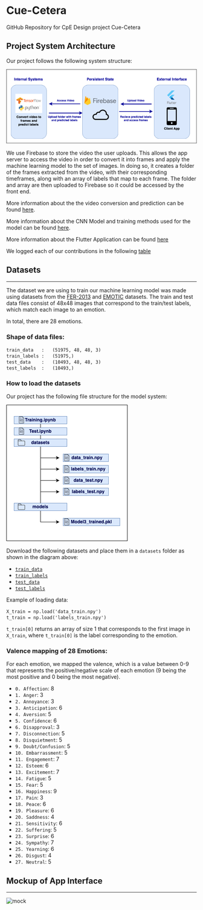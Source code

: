 # Cue-Cetera
GitHub Repository for CpE Design project Cue-Cetera

## Project System Architecture

Our project follows the following system structure:

![sys_diagram](https://github.com/AmaniN16/Cue-Cetera/blob/main/readme_imgs/system_diagram.png)

We use Firebase to store the video the user uploads. This allows the app server to access the video in order to convert it into frames and apply the machine learning model to the set of images. In doing so, it creates a folder of the frames extracted from the video, with their corresponding timeframes, along with an array of labels that map to each frame. The folder and array are then uploaded to Firebase so it could be accessed by the front end.

More information about the the video conversion and prediction can be found [here](https://github.com/AmaniN16/Cue-Cetera/tree/main/ModelControl).

More information about the CNN Model and training methods used for the model can be found [here](https://github.com/AmaniN16/Cue-Cetera/tree/main/ModelControl/training).
 
More information about the Flutter Application can be found [here](https://github.com/AmaniN16/Cue-Cetera/tree/main/cue_cetera)

We logged each of our contributions in the following [table](https://github.com/AmaniN16/Cue-Cetera/blob/main/TeamContibutionsLog.md)


## Datasets
----
The dataset we are using to train our machine learning model was made using datasets from the [FER-2013](https://www.kaggle.com/datasets/msambare/fer2013) and [EMOTIC](https://s3.sunai.uoc.edu/emotic/index.html) datasets. The train and test data files consist of 48x48 images that correspond to the train/test labels, which match each image to an emotion. 

In total, there are 28 emotions.

### Shape of data files:
```
train_data   :   (51975, 48, 48, 3) 
train_labels :   (51975,)
test_data    :   (10493, 48, 48, 3) 
test_labels  :   (10493,)
```


### How to load the datasets
Our project has the following file structure for the model system:

![file_str](https://github.com/AmaniN16/Cue-Cetera/blob/main/readme_imgs/file_str.png)

Download the following datasets and place them in a `datasets` folder as shown in the diagram above:
- [`train_data`](https://drive.google.com/file/d/1i2jtb_qB7lU_q1wY92LdHxY2KueWIZGR/view?usp=sharing)
- [`train_labels`](https://drive.google.com/file/d/1wWGWjUqYe483GSULzRGE7Bp2iD9BUsv4/view?usp=sharing)
- [`test_data`](https://drive.google.com/file/d/1gx1xulZUNzYMWoFcdpNYKwLXoBclme25/view?usp=sharing)
- [`test_labels`](https://drive.google.com/file/d/1LmztIEkIW4gpPW-r6Nr7rIVdogPca7p1/view?usp=sharing)

Example of loading data:

```
X_train = np.load('data_train.npy')
t_train = np.load('labels_train.npy')
```

`t_train[0]` returns an array of size 1 that corresponds to the first image in `X_train`, where `t_train[0]` is the label corresponding to the emotion.


### Valence mapping of 28 Emotions:
For each emotion, we mapped the valence, which is a value between 0-9 that represents the positive/negative scale of each emotion (9 being the most positive and 0 being the most negative).
- `0. Affection`: 8
- `1. Anger`: 3
- `2. Annoyance`: 3
- `3. Anticipation`: 6
- `4. Aversion`: 5
- `5. Confidence`: 6
- `6. Disapproval`: 3
- `7. Disconnection`: 5
- `8. Disquietment`: 5
- `9. Doubt/Confusion`: 5
- `10. Embarrassment`: 5
- `11. Engagement`: 7
- `12. Esteem`: 6  
- `13. Excitement`: 7
- `14. Fatigue`: 5
- `15. Fear`: 5
- `16. Happiness`: 9
- `17. Pain`: 3
- `18. Peace`: 6
- `19. Pleasure`: 6
- `20. Saddness`: 4
- `21. Sensitivity`: 6
- `22. Suffering`: 5
- `23. Surprise`: 6
- `24. Sympathy`: 7
- `25. Yearning`: 6
- `26. Disgust`: 4
- `27. Neutral`: 5



## Mockup of App Interface
----

![mock](https://user-images.githubusercontent.com/44105687/228713447-0aa8bc12-45b7-43fb-868b-49f98540b667.PNG)
